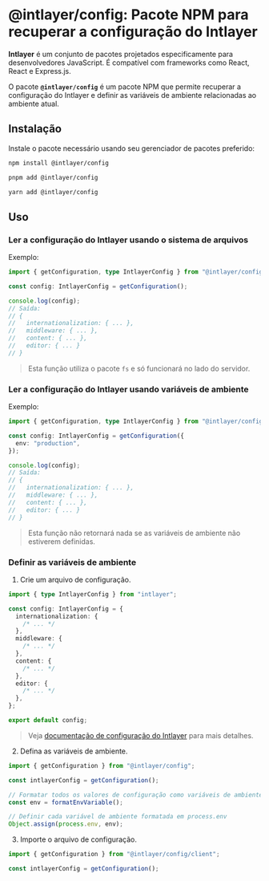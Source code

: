 # @intlayer/config: Pacote NPM para recuperar a configuração do Intlayer

**Intlayer** é um conjunto de pacotes projetados especificamente para desenvolvedores JavaScript. É compatível com frameworks como React, React e Express.js.

O pacote **`@intlayer/config`** é um pacote NPM que permite recuperar a configuração do Intlayer e definir as variáveis de ambiente relacionadas ao ambiente atual.

## Instalação

Instale o pacote necessário usando seu gerenciador de pacotes preferido:

```bash packageManager="npm"
npm install @intlayer/config
```

```bash packageManager="pnpm"
pnpm add @intlayer/config
```

```bash packageManager="yarn"
yarn add @intlayer/config
```

## Uso

### Ler a configuração do Intlayer usando o sistema de arquivos

Exemplo:

```ts
import { getConfiguration, type IntlayerConfig } from "@intlayer/config";

const config: IntlayerConfig = getConfiguration();

console.log(config);
// Saída:
// {
//   internationalization: { ... },
//   middleware: { ... },
//   content: { ... },
//   editor: { ... }
// }
```

> Esta função utiliza o pacote `fs` e só funcionará no lado do servidor.

### Ler a configuração do Intlayer usando variáveis de ambiente

Exemplo:

```ts
import { getConfiguration, type IntlayerConfig } from "@intlayer/config/client";

const config: IntlayerConfig = getConfiguration({
  env: "production",
});

console.log(config);
// Saída:
// {
//   internationalization: { ... },
//   middleware: { ... },
//   content: { ... },
//   editor: { ... }
// }
```

> Esta função não retornará nada se as variáveis de ambiente não estiverem definidas.

### Definir as variáveis de ambiente

1. Crie um arquivo de configuração.

```ts fileName="intlayer.config.ts"
import { type IntlayerConfig } from "intlayer";

const config: IntlayerConfig = {
  internationalization: {
    /* ... */
  },
  middleware: {
    /* ... */
  },
  content: {
    /* ... */
  },
  editor: {
    /* ... */
  },
};

export default config;
```

> Veja [documentação de configuração do Intlayer](https://github.com/aymericzip/intlayer/blob/main/docs/pt/configuration.md) para mais detalhes.

2. Defina as variáveis de ambiente.

```ts
import { getConfiguration } from "@intlayer/config";

const intlayerConfig = getConfiguration();

// Formatar todos os valores de configuração como variáveis de ambiente
const env = formatEnvVariable();

// Definir cada variável de ambiente formatada em process.env
Object.assign(process.env, env);
```

3. Importe o arquivo de configuração.

```ts
import { getConfiguration } from "@intlayer/config/client";

const intlayerConfig = getConfiguration();
```
